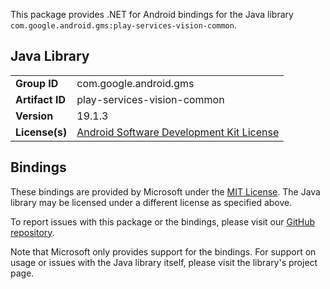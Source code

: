 This package provides .NET for Android bindings for the Java library `com.google.android.gms:play-services-vision-common`.

## Java Library

| | |
|-|-|
| **Group ID** | com.google.android.gms |
| **Artifact ID** | play-services-vision-common |
| **Version** | 19.1.3 |
| **License(s)** | [Android Software Development Kit License](https://developer.android.com/studio/terms.html) |

## Bindings

These bindings are provided by Microsoft under the [MIT License](https://opensource.org/licenses/MIT). The Java
library may be licensed under a different license as specified above.

To report issues with this package or the bindings, please visit our [GitHub repository](https://aka.ms/android-libraries).

Note that Microsoft only provides support for the bindings. For support on
usage or issues with the Java library itself, please visit the library's project page.
